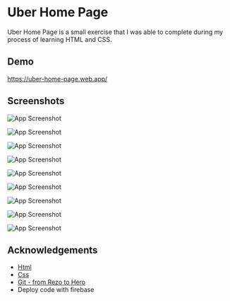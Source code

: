 
# Uber Home Page

Uber Home Page is a small exercise that I was able to complete during my process of learning HTML and CSS.

## Demo

https://uber-home-page.web.app/
## Screenshots

![App Screenshot](https://i.postimg.cc/W1G0tnKP/header.png)

![App Screenshot](https://i.postimg.cc/fWV2yGvn/delive.png)

![App Screenshot](https://i.postimg.cc/Jn2kSdyj/business.png)

![App Screenshot](https://i.postimg.cc/7hJ24M7d/saveonuber.png)

![App Screenshot](https://i.postimg.cc/WtRJ1Fw3/focused.png)

![App Screenshot](https://i.postimg.cc/wj8h6PwV/aboutus.png)

![App Screenshot](https://i.postimg.cc/8CwWmCNK/downloanduber.png)

![App Screenshot](https://i.postimg.cc/jjRPff0n/signupuber.png)

![App Screenshot](https://i.postimg.cc/Sss9TpKy/footer.png)
## Acknowledgements

 - [Html](https://www.w3schools.com/html/)
 - [Css](https://www.w3schools.com/css/default.asp)
 - [Git - from Rezo to Hero](https://youtube.com/playlist?list=PLkY6Xj8Sg8-viFVtaVps_h_Emi2wQyE7q)
 - Deploy code with firebase

